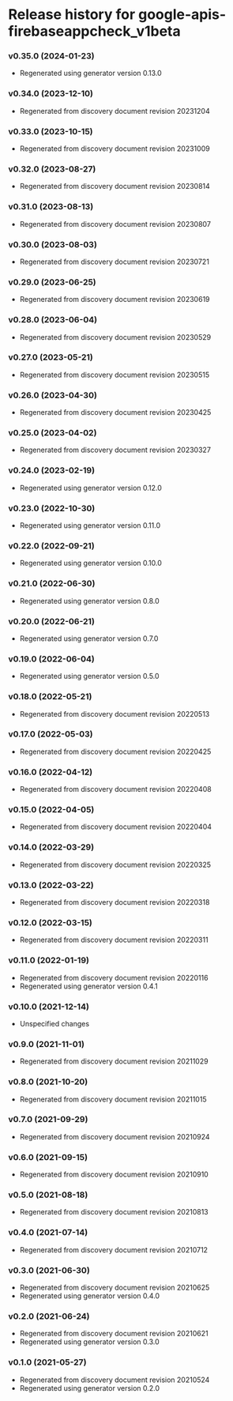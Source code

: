 # Release history for google-apis-firebaseappcheck_v1beta

### v0.35.0 (2024-01-23)

* Regenerated using generator version 0.13.0

### v0.34.0 (2023-12-10)

* Regenerated from discovery document revision 20231204

### v0.33.0 (2023-10-15)

* Regenerated from discovery document revision 20231009

### v0.32.0 (2023-08-27)

* Regenerated from discovery document revision 20230814

### v0.31.0 (2023-08-13)

* Regenerated from discovery document revision 20230807

### v0.30.0 (2023-08-03)

* Regenerated from discovery document revision 20230721

### v0.29.0 (2023-06-25)

* Regenerated from discovery document revision 20230619

### v0.28.0 (2023-06-04)

* Regenerated from discovery document revision 20230529

### v0.27.0 (2023-05-21)

* Regenerated from discovery document revision 20230515

### v0.26.0 (2023-04-30)

* Regenerated from discovery document revision 20230425

### v0.25.0 (2023-04-02)

* Regenerated from discovery document revision 20230327

### v0.24.0 (2023-02-19)

* Regenerated using generator version 0.12.0

### v0.23.0 (2022-10-30)

* Regenerated using generator version 0.11.0

### v0.22.0 (2022-09-21)

* Regenerated using generator version 0.10.0

### v0.21.0 (2022-06-30)

* Regenerated using generator version 0.8.0

### v0.20.0 (2022-06-21)

* Regenerated using generator version 0.7.0

### v0.19.0 (2022-06-04)

* Regenerated using generator version 0.5.0

### v0.18.0 (2022-05-21)

* Regenerated from discovery document revision 20220513

### v0.17.0 (2022-05-03)

* Regenerated from discovery document revision 20220425

### v0.16.0 (2022-04-12)

* Regenerated from discovery document revision 20220408

### v0.15.0 (2022-04-05)

* Regenerated from discovery document revision 20220404

### v0.14.0 (2022-03-29)

* Regenerated from discovery document revision 20220325

### v0.13.0 (2022-03-22)

* Regenerated from discovery document revision 20220318

### v0.12.0 (2022-03-15)

* Regenerated from discovery document revision 20220311

### v0.11.0 (2022-01-19)

* Regenerated from discovery document revision 20220116
* Regenerated using generator version 0.4.1

### v0.10.0 (2021-12-14)

* Unspecified changes

### v0.9.0 (2021-11-01)

* Regenerated from discovery document revision 20211029

### v0.8.0 (2021-10-20)

* Regenerated from discovery document revision 20211015

### v0.7.0 (2021-09-29)

* Regenerated from discovery document revision 20210924

### v0.6.0 (2021-09-15)

* Regenerated from discovery document revision 20210910

### v0.5.0 (2021-08-18)

* Regenerated from discovery document revision 20210813

### v0.4.0 (2021-07-14)

* Regenerated from discovery document revision 20210712

### v0.3.0 (2021-06-30)

* Regenerated from discovery document revision 20210625
* Regenerated using generator version 0.4.0

### v0.2.0 (2021-06-24)

* Regenerated from discovery document revision 20210621
* Regenerated using generator version 0.3.0

### v0.1.0 (2021-05-27)

* Regenerated from discovery document revision 20210524
* Regenerated using generator version 0.2.0

